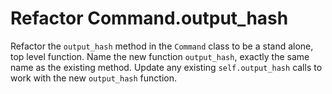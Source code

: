 # Refactor Command.output_hash

Refactor the `output_hash` method in the `Command` class to be a stand alone, top level function.
Name the new function `output_hash`, exactly the same name as the existing method.
Update any existing `self.output_hash` calls to work with the new `output_hash` function.
